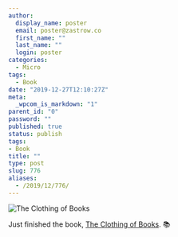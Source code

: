 ```yaml
---
author:
  display_name: poster
  email: poster@zastrow.co
  first_name: ""
  last_name: ""
  login: poster
categories:
  - Micro
tags:
  - Book
date: "2019-12-27T12:10:27Z"
meta:
  _wpcom_is_markdown: "1"
parent_id: "0"
password: ""
published: true
status: publish
tags:
- Book
title: ""
type: post
slug: 776
aliases:
  - /2019/12/776/
---
```

<p><img src="https://i.gr-assets.com/images/S/compressed.photo.goodreads.com/books/1470022406l/31019618.jpg" alt="The Clothing of Books" /></p>
<p>Just finished the book, <a href="https://www.goodreads.com/review/show/3102854070?utm_medium=api&amp;utm_source=rss">The Clothing of Books</a>. 📚</p>
